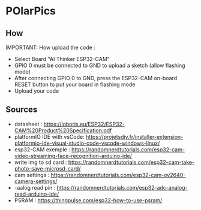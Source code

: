 # POlarPics

## How

IMPORTANT: How upload the code :
- Select Board "AI Thinker ESP32-CAM"
- GPIO 0 must be connected to GND to upload a sketch (allow flashing mode)
- After connecting GPIO 0 to GND, press the ESP32-CAM on-board RESET button to put your board in flashing mode
- Upload your code

## Sources

- datasheet : https://loboris.eu/ESP32/ESP32-CAM%20Product%20Specification.pdf
- platformIO IDE with vsCode: https://projetsdiy.fr/installer-extension-platformio-ide-visual-studio-code-vscode-windows-linux/
- esp32-CAM exemple : https://randomnerdtutorials.com/esp32-cam-video-streaming-face-recognition-arduino-ide/
- write img to sd card : https://randomnerdtutorials.com/esp32-cam-take-photo-save-microsd-card/
- cam settings : https://randomnerdtutorials.com/esp32-cam-ov2640-camera-settings/
- -aalog read pin : https://randomnerdtutorials.com/esp32-adc-analog-read-arduino-ide/
- PSRAM : https://thingpulse.com/esp32-how-to-use-psram/